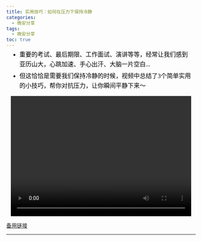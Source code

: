 ```yaml
---
title: 实用技巧：如何在压力下保持冷静
categories:
  - 晚安分享
tags:
  - 晚安分享
toc: true 
---
```


<section id="nice" data-tool="mdnice编辑器" data-website="https://www.mdnice.com" style="font-size: 16px; color: black; padding: 0 10px; line-height: 1.6; word-spacing: 0px; letter-spacing: 0px; word-break: break-word; word-wrap: break-word; text-align: left; font-family: Optima-Regular, Optima, PingFangSC-light, PingFangTC-light, 'PingFang SC', Cambria, Cochin, Georgia, Times, 'Times New Roman', serif; margin-top: -10px;"><ul data-tool="mdnice编辑器" style="margin-top: 8px; margin-bottom: 8px; padding-left: 25px; color: black; list-style-type: disc;">
<li><section style="margin-top: 5px; margin-bottom: 5px; line-height: 26px; text-align: left; color: rgb(1,1,1); font-weight: 500;">重要的考试、最后期限、工作面试、演讲等等，经常让我们感到亚历山大，心跳加速、手心出汗、大脑一片空白...</section></li><li><section style="margin-top: 5px; margin-bottom: 5px; line-height: 26px; text-align: left; color: rgb(1,1,1); font-weight: 500;">但这恰恰是需要我们保持冷静的时候，视频中总结了3个简单实用的小技巧，帮你对抗压力，让你瞬间平静下来～</section></li></ul>
</section>


<!-- 
- 重要的考试、最后期限、工作面试、演讲等等，经常让我们感到亚历山大，心跳加速、手心出汗、大脑一片空白...
- 但这恰恰是需要我们保持冷静的时候，视频中总结了3个简单实用的小技巧，帮你对抗压力，让你瞬间平静下来～ -->

<p style="text-align:center">
   <video width="480" height="320" controls>
       <source src="/video/60.mp4">
   </video>
</p>
 <p><a href="/video/60.mp4">备用链接</a></p>
 
---





